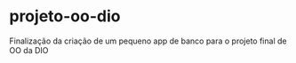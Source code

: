 # projeto-oo-dio
Finalização da criação de um pequeno app de banco para o projeto final de OO da DIO
